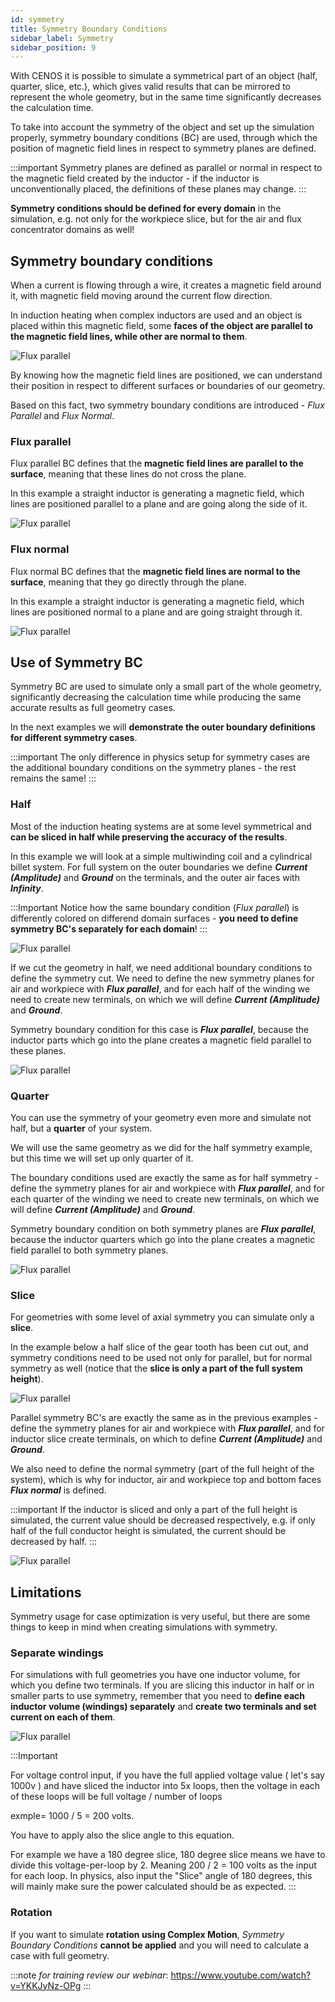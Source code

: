 ```yaml
---
id: symmetry
title: Symmetry Boundary Conditions
sidebar_label: Symmetry
sidebar_position: 9
---
```


With CENOS it is possible to simulate a symmetrical part of an object (half, quarter, slice, etc.), which gives valid results that can be mirrored to represent the whole geometry, but in the same time significantly decreases the calculation time.

To take into account the symmetry of the object and set up the simulation properly, symmetry boundary conditions (BC) are used, through which the position of magnetic field lines in respect to symmetry planes are defined.

:::important
Symmetry planes are defined as parallel or normal in respect to the magnetic field created by the inductor - if the inductor is unconventionally placed, the definitions of these planes may change.
:::

**Symmetry conditions should be defined for every domain** in the simulation, e.g. not only for the workpiece slice, but for the air and flux concentrator domains as well!

## Symmetry boundary conditions

When a current is flowing through a wire, it creates a magnetic field around it, with magnetic field moving around the current flow direction.

In induction heating when complex inductors are used and an object is placed within this magnetic field, some **faces of the object are parallel to the magnetic field lines, while other are normal to them**.

<p align="center">

![Flux parallel](assets/symmetry/6.png)

</p>

By knowing how the magnetic field lines are positioned, we can understand their position in respect to different surfaces or boundaries of our geometry.

Based on this fact, two symmetry boundary conditions are introduced - *Flux Parallel* and *Flux Normal*.

### Flux parallel

Flux parallel BC defines that the **magnetic field lines are parallel to the surface**, meaning that these lines do not cross the plane.

In this example a straight inductor is generating a magnetic field, which lines are positioned parallel to a plane and are going along the side of it.

<p align="center">

![Flux parallel](assets/symmetry/1.png)

</p>

### Flux normal

Flux normal BC defines that the **magnetic field lines are normal to the surface**, meaning that they go directly through the plane.

In this example a straight inductor is generating a magnetic field, which lines are positioned normal to a plane and are going straight through it.

<p align="center">

![Flux parallel](assets/symmetry/2.png)

</p>

## Use of Symmetry BC

Symmetry BC are used to simulate only a small part of the whole geometry, significantly decreasing the calculation time while producing the same accurate results as full geometry cases.

In the next examples we will **demonstrate the outer boundary definitions for different symmetry cases**.

:::important
The only difference in physics setup for symmetry cases are the additional boundary conditions on the symmetry planes - the rest remains the same!
:::

### Half

Most of the induction heating systems are at some level symmetrical and **can be sliced in half while preserving the accuracy of the results**.

In this example we will look at a simple multiwinding coil and a cylindrical billet system. For full system on the outer boundaries we define ***Current (Amplitude)*** and ***Ground*** on the terminals, and the outer air faces with ***Infinity***.

:::Important
Notice how the same boundary condition (*Flux parallel*) is differently colored on differend domain surfaces - **you need to define symmetry BC's separately for each domain**!
:::

<p align="center">

![Flux parallel](assets/symmetry/7.png)

</p>

If we cut the geometry in half, we need additional boundary conditions to define the symmetry cut. We need to define the new symmetry planes for air and workpiece with ***Flux parallel***, and for each half of the winding we need to create new terminals, on which we will define ***Current (Amplitude)*** and ***Ground***.

Symmetry boundary condition for this case is ***Flux parallel***, because the inductor parts which go into the plane creates a magnetic field parallel to these planes.

<p align="center">

![Flux parallel](assets/symmetry/8.png)

</p>

### Quarter

You can use the symmetry of your geometry even more and simulate not half, but a **quarter** of your system.

We will use the same geometry as we did for the half symmetry example, but this time we will set up only quarter of it.

The boundary conditions used are exactly the same as for half symmetry - define the symmetry planes for air and workpiece with ***Flux parallel***, and for each quarter of the winding we need to create new terminals, on which we will define ***Current (Amplitude)*** and ***Ground***.

Symmetry boundary condition on both symmetry planes are ***Flux parallel***, because the inductor quarters which go into the plane creates a magnetic field parallel to both symmetry planes.

<p align="center">

![Flux parallel](assets/symmetry/10.png)

</p>

### Slice

For geometries with some level of axial symmetry you can simulate only a **slice**.  

In the example below a half slice of the gear tooth has been cut out, and symmetry conditions need to be used not only for parallel, but for normal symmetry as well (notice that the **slice is only a part of the full system height**).

<p align="center">

![Flux parallel](assets/symmetry/3.png)

</p>

Parallel symmetry BC's are exactly the same as in the previous examples - define the symmetry planes for air and workpiece with ***Flux parallel***, and for inductor slice create terminals, on which to define ***Current (Amplitude)*** and ***Ground***.

We also need to define the normal symmetry (part of the full height of the system), which is why for inductor, air and workpiece top and bottom faces ***Flux normal*** is defined.

:::important
If the inductor is sliced and only a part of the full height is simulated, the current value should be decreased respectively, e.g. if only half of the full conductor height is simulated, the current should be decreased by half.
:::

<p align="center">

![Flux parallel](assets/symmetry/4.png)

</p>

## Limitations

Symmetry usage for case optimization is very useful, but there are some things to keep in mind when creating simulations with symmetry.

### Separate windings

For simulations with full geometries you have one inductor volume, for which you define two terminals. If you are slicing this inductor in half or in smaller parts to use symmetry, remember that you need to **define each inductor volume (windings) separately** and **create two terminals and set current on each of them**.

<p align="center">

![Flux parallel](assets/symmetry/9.png)

</p>
:::Important

For voltage control input, if you have the full applied voltage value ( let's say 1000v ) and have sliced the inductor into 5x loops, then the voltage in each of these loops will be full voltage / number of loops

exmple= 1000 / 5 = 200 volts.

You have to apply also the slice angle to this equation.

For example we have a 180 degree slice,  180 degree slice means we have to divide this voltage-per-loop by 2.
Meaning 200 / 2 = 100 volts as the input for each loop.
In physics, also input the "Slice" angle of 180 degrees, this will mainly make sure the power calculated should be as expected.
:::

### Rotation

If you want to simulate **rotation using Complex Motion**, *Symmetry Boundary Conditions* **cannot be applied** and you will need to calculate a case with full geometry.

:::note
*for training review our webinar*:
https://www.youtube.com/watch?v=YKKJyNz-OPg
:::
